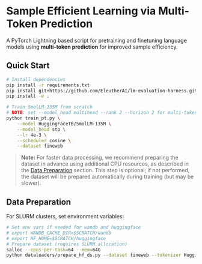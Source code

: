 # Sample Efficient Learning via Multi-Token Prediction

A PyTorch Lightning based script for pretraining and finetuning language models using **multi-token prediction** for improved sample efficiency.

## Quick Start

```bash
# Install dependencies
pip install -r requirements.txt
pip install git+https://github.com/EleutherAI/lm-evaluation-harness.git
pip install -e .

# Train SmolLM-135M from scratch
# NOTE: set --model_head multihead --rank 2 --horizon 2 for multi-token prediction
python train_pt.py \
    --model HuggingFaceTB/SmolLM-135M \
    --model_head stp \
    --lr 4e-3 \
    --scheduler cosine \
    --dataset fineweb
```

> **Note:** For faster data processing, we recommend preparing the dataset in advance using additional CPU resources, as described in the [Data Preparation](#data-preparation) section. This step is optional; if not performed, the dataset will be prepared automatically during training (but may be slower).

## Data Preparation

For SLURM clusters, set environment variables:
```bash
# Set env vars if needed for wandb and huggingface
# export WANDB_CACHE_DIR=$SCRATCH/wandb
# export HF_HOME=$SCRATCH/huggingface
# Prepare dataset (requires SLURM allocation)
salloc --cpus-per-task=64 --mem=64G
python dataloaders/prepare_hf_ds.py --dataset fineweb --tokenizer HuggingFaceTB/SmolLM-135M
```

<!-- ## Hardware Requirements

| Model | Dataset | Hardware | Training Time |
|-------|---------|----------|---------------|
| SmolLM-135M | FineWeb 10B | 4× A100 | ~15 hrs |
| Llama-3.2-3B | OpenMathInstruct-2 | 4× A100 | ~12 hrs | -->

